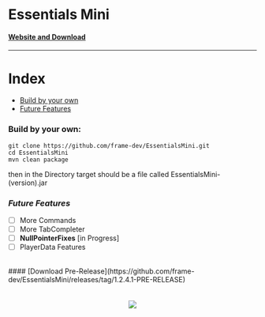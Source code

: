 # Essentials Mini
#### [Website and Download](https://framedev.stream/sites/downloads/essentialsmini)
___
# Index
- [Build by your own](#build-by-your-own)
- [Future Features](#future-features)

### Build by your own:
```
git clone https://github.com/frame-dev/EssentialsMini.git
cd EssentialsMini
mvn clean package
```

then in the Directory target should be a file called EssentialsMini-(version).jar

### ***Future Features***
- [ ] More Commands
- [ ] More TabCompleter
- [ ] **NullPointerFixes** [in Progress]
- [ ] PlayerData Features

<br>
#### [Download Pre-Release](https://github.com/frame-dev/EssentialsMini/releases/tag/1.2.4.1-PRE-RELEASE)
<br><br><br>
<div style="text-align:center"><img src="https://framedev.stream/logo.jpg" /></div>
